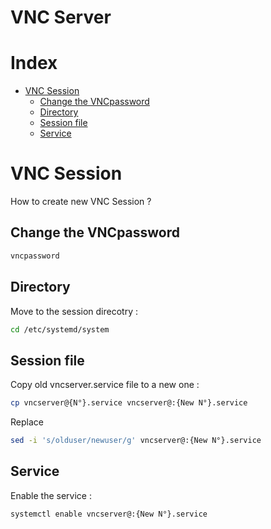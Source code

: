 # VNC Server

# Index

* [VNC Session](#vnc-session)
   * [Change the VNCpassword](#change-the-vncpassword)
   * [Directory](#directory)
   * [Session file](#session-file)
   * [Service](#service)

# VNC Session
How to create new VNC Session ?

## Change the VNCpassword
```bash
vncpassword
```

## Directory
Move to the session direcotry :

```bash
cd /etc/systemd/system
```

## Session file
Copy old vncserver.service file to a new one :
```bash
cp vncserver@{N°}.service vncserver@:{New N°}.service
```

Replace
```bash
sed -i 's/olduser/newuser/g' vncserver@:{New N°}.service
```
## Service
Enable the service :
```bash
systemctl enable vncserver@:{New N°}.service
```